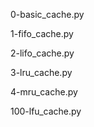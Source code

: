 0-basic_cache.py

1-fifo_cache.py

2-lifo_cache.py

3-lru_cache.py

4-mru_cache.py

100-lfu_cache.py